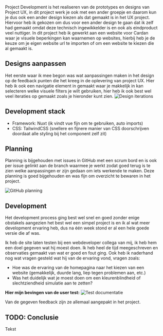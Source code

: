 Project Development is het realiseren van de prototypes en designs van Project UX, in dit project werk je ook met een ander groepje en daarom kun je dus ook een ander design kiezen als dat gemaakt is in het UX project. Hiervoor heb ik gekozen om dus voor een ander design te gaan dat ik zelf had gemaakt omdat deze technisch ingewikkelder is en ook als eindproduct veel nuttiger. In dit project heb ik gewerkt aan een website voor Cardan waar je visuele beperkingen kan waarnemen op websites, hierbij heb je de keuze om je eigen website url te importen of om een website te kiezen die al gemaakt is.

## Designs aanpassen
Het eerste waar ik mee begon was wat aanpassingen maken in het design op de feedback punten die het kreeg in de oplevering van project UX. Hier heb ik ook een navigatie element in gemaakt waar je makkelijk in kan selecteren welke visuele filters je wilt gebruiken, hier heb ik ook best wel veel iteraties op gemaakt zoals je hieronder kunt zien.
![Design iterations](/portfolio-images/Pasted%20image%2020250519120133.png)

## Development stack
- Framework: Nuxt (ik vindt vue fijn om te gebruiken, auto imports)
- CSS: TailwindCSS (snellere en fijnere manier van CSS doorschrijven doordaat alle styling bij het component zelf zit)

## Planning
Planning is bijgehouden met issues in GitHub met een scrum bord en is ook per issue gelinkt aan de branch waarmee je werkt zodat goed terug is te zien welke aanpassingen er zijn gedaan om iets werkende te maken. Deze planning is goed bijgehouden en was fijn om overzicht te bewaren in het project.

![GitHub planning](/portfolio-images/Pasted%20image%2020250519112702.png)

## Development
Het development process ging best wel snel en goed zonder enige obstakels aangezien het best wel een simpel project is en ik al wat meer development ervaring heb, dus na één week stond er al een hele goede versie die af was.

Ik heb de site laten testen bij een webdeveloper collega van mij, ik heb hem een doel gegeven wat hij moest doen. Ik heb heel de tijd meegeschreven en observaties gemaakt van wat er goed en fout ging. Ook heb ik naderhand nog wat vragen gesteld wat hij van de ervaring vond, vragen zoals:
- Hoe was de ervaring van de homepagina naar het kiezen van een website (gemakkelijk, duurde lang, liep tegen problemen aan, etc.)
- Was het duidelijk wat je moest doen om een kleurenblindheid of slechtziendheid simulatie aan te zetten?

**Hier mijn bevingen van de user test:**
![Test documentatie](/portfolio-images/Pasted%20image%2020250528095511.png)

Van de gegeven feedback zijn ze allemaal aangepakt in het project.

## TODO: Conclusie
Tekst
